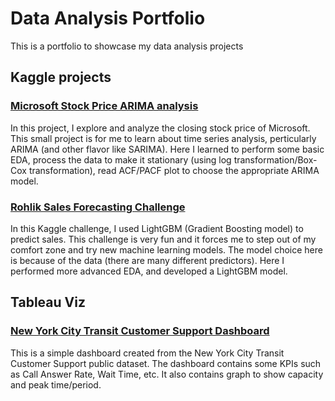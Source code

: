 # Data Analysis Portfolio
This is a portfolio to showcase my data analysis projects

## Kaggle projects
### [Microsoft Stock Price ARIMA analysis](https://www.kaggle.com/code/terikihuan/microsoft-stock-arima-forecast)
In this project, I explore and analyze the closing stock price of Microsoft. This small project is for me to learn about time series analysis, perticularly ARIMA (and other flavor like SARIMA). Here I learned to perform some basic EDA, process the data to make it stationary (using log transformation/Box-Cox transformation), read ACF/PACF plot to choose the appropriate ARIMA model.

### [Rohlik Sales Forecasting Challenge](https://www.kaggle.com/code/terikihuan/sales-forecasting)
In this Kaggle challenge, I used LightGBM (Gradient Boosting model) to predict sales. This challenge is very fun and it forces me to step out of my comfort zone and try new machine learning models. The model choice here is because of the data (there are many different predictors). Here I performed more advanced EDA, and developed a LightGBM model.

## Tableau Viz
### [New York City Transit Customer Support Dashboard](https://public.tableau.com/views/Huan_NYCT_Viz/Dashboard1?:language=en-US&publish=yes&:sid=&:redirect=auth&:display_count=n&:origin=viz_share_link)
This is a simple dashboard created from the New York City Transit Customer Support public dataset. The dashboard contains some KPIs such as Call Answer Rate, Wait Time, etc. It also contains graph to show capacity and peak time/period.
